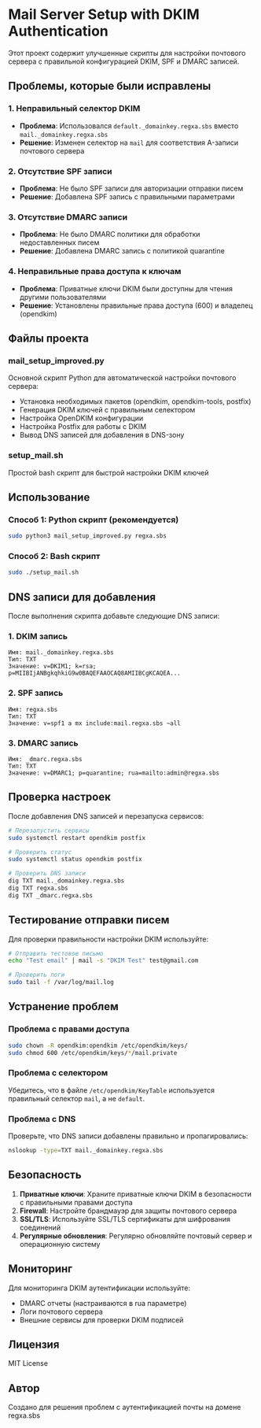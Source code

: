 # Mail Server Setup with DKIM Authentication

Этот проект содержит улучшенные скрипты для настройки почтового сервера с правильной конфигурацией DKIM, SPF и DMARC записей.

## Проблемы, которые были исправлены

### 1. Неправильный селектор DKIM
- **Проблема**: Использовался `default._domainkey.regxa.sbs` вместо `mail._domainkey.regxa.sbs`
- **Решение**: Изменен селектор на `mail` для соответствия A-записи почтового сервера

### 2. Отсутствие SPF записи
- **Проблема**: Не было SPF записи для авторизации отправки писем
- **Решение**: Добавлена SPF запись с правильными параметрами

### 3. Отсутствие DMARC записи
- **Проблема**: Не было DMARC политики для обработки недоставленных писем
- **Решение**: Добавлена DMARC запись с политикой quarantine

### 4. Неправильные права доступа к ключам
- **Проблема**: Приватные ключи DKIM были доступны для чтения другими пользователями
- **Решение**: Установлены правильные права доступа (600) и владелец (opendkim)

## Файлы проекта

### mail_setup_improved.py
Основной скрипт Python для автоматической настройки почтового сервера:
- Установка необходимых пакетов (opendkim, opendkim-tools, postfix)
- Генерация DKIM ключей с правильным селектором
- Настройка OpenDKIM конфигурации
- Настройка Postfix для работы с DKIM
- Вывод DNS записей для добавления в DNS-зону

### setup_mail.sh
Простой bash скрипт для быстрой настройки DKIM ключей

## Использование

### Способ 1: Python скрипт (рекомендуется)

```bash
sudo python3 mail_setup_improved.py regxa.sbs
```

### Способ 2: Bash скрипт

```bash
sudo ./setup_mail.sh
```

## DNS записи для добавления

После выполнения скрипта добавьте следующие DNS записи:

### 1. DKIM запись
```
Имя: mail._domainkey.regxa.sbs
Тип: TXT
Значение: v=DKIM1; k=rsa; p=MIIBIjANBgkqhkiG9w0BAQEFAAOCAQ8AMIIBCgKCAQEA...
```

### 2. SPF запись
```
Имя: regxa.sbs
Тип: TXT
Значение: v=spf1 a mx include:mail.regxa.sbs ~all
```

### 3. DMARC запись
```
Имя: _dmarc.regxa.sbs
Тип: TXT
Значение: v=DMARC1; p=quarantine; rua=mailto:admin@regxa.sbs
```

## Проверка настроек

После добавления DNS записей и перезапуска сервисов:

```bash
# Перезапустить сервисы
sudo systemctl restart opendkim postfix

# Проверить статус
sudo systemctl status opendkim postfix

# Проверить DNS записи
dig TXT mail._domainkey.regxa.sbs
dig TXT regxa.sbs
dig TXT _dmarc.regxa.sbs
```

## Тестирование отправки писем

Для проверки правильности настройки DKIM используйте:

```bash
# Отправить тестовое письмо
echo "Test email" | mail -s "DKIM Test" test@gmail.com

# Проверить логи
sudo tail -f /var/log/mail.log
```

## Устранение проблем

### Проблема с правами доступа
```bash
sudo chown -R opendkim:opendkim /etc/opendkim/keys/
sudo chmod 600 /etc/opendkim/keys/*/mail.private
```

### Проблема с селектором
Убедитесь, что в файле `/etc/opendkim/KeyTable` используется правильный селектор `mail`, а не `default`.

### Проблема с DNS
Проверьте, что DNS записи добавлены правильно и пропагировались:
```bash
nslookup -type=TXT mail._domainkey.regxa.sbs
```

## Безопасность

1. **Приватные ключи**: Храните приватные ключи DKIM в безопасности с правильными правами доступа
2. **Firewall**: Настройте брандмауэр для защиты почтового сервера
3. **SSL/TLS**: Используйте SSL/TLS сертификаты для шифрования соединений
4. **Регулярные обновления**: Регулярно обновляйте почтовый сервер и операционную систему

## Мониторинг

Для мониторинга DKIM аутентификации используйте:
- DMARC отчеты (настраиваются в rua параметре)
- Логи почтового сервера
- Внешние сервисы для проверки DKIM подписей

## Лицензия

MIT License

## Автор

Создано для решения проблем с аутентификацией почты на домене regxa.sbs
